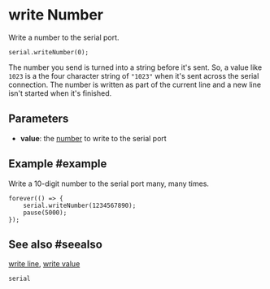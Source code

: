 # write Number

Write a number to the serial port.

```sig
serial.writeNumber(0);
```
The number you send is turned into a string before it's sent. So, a value like ``1023``
is a the four character string of ``"1023"`` when it's sent across the serial
connection. The number is written as part of the current line and a new line isn't
started when it's finished.

## Parameters

* **value**: the [number](/types/number) to write to the serial port

## Example #example

Write a 10-digit number to the serial port many, many times.

```blocks
forever(() => {
    serial.writeNumber(1234567890);
    pause(5000);
});
```

## See also #seealso

[write line](/reference/serial/write-line),
[write value](/reference/serial/write-value)

```package
serial
```